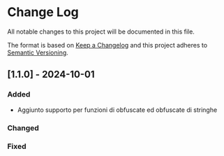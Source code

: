 
# Change Log
All notable changes to this project will be documented in this file.
 
The format is based on [Keep a Changelog](http://keepachangelog.com/)
and this project adheres to [Semantic Versioning](http://semver.org/).
 
## [1.1.0] - 2024-10-01
 
### Added
- Aggiunto supporto per funzioni di obfuscate ed obfuscate di stringhe
 
### Changed
 
### Fixed
 
